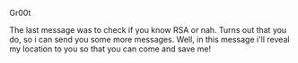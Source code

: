 Gr00t

The last message was to check if you know RSA or nah. Turns out that you do, so i can send you some more messages. Well, in this message i'll reveal my location to you so that you can come and save me!
